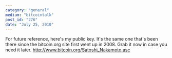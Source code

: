 ```yaml
---
category: "general"
medium: "bitcointalk"
post_id: "276"
date: "July 25, 2010"
---
```

For future reference, here's my public key.  It's the same one that's been there since the bitcoin.org site first went up in 2008.  Grab it now in case you need it later. http://www.bitcoin.org/Satoshi_Nakamoto.asc